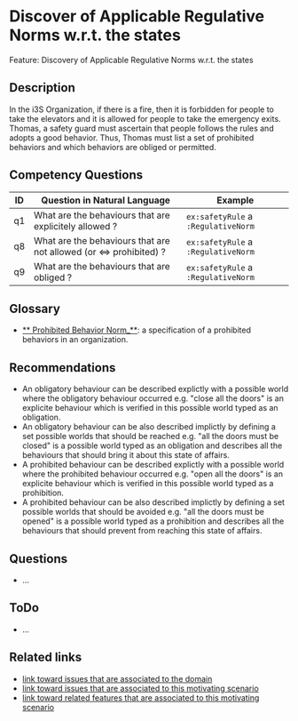 # Discover of Applicable Regulative Norms w.r.t. the states
Feature: Discovery of Applicable Regulative Norms w.r.t. the states

## Description

In the i3S Organization, if there is a fire, then it is forbidden for people to take the elevators and it is allowed for people to take the emergency exits. Thomas, a safety guard must ascertain that people follows the rules and adopts a good behavior. Thus, Thomas must list a set of prohibited behaviors and which behaviors are obliged or permitted. 

## Competency Questions


| ID | Question in Natural Language | Example                                                                                                                                   |
|----|------------------------------|-------------------------------------------------------------------------------------------------------------------------------------------|
| q1  | What are the behaviours that are explicitely allowed ?        | `ex:safetyRule` a `:RegulativeNorm`  |
| q8  | What are the behaviours that are not allowed (or <=> prohibited) ?        | `ex:safetyRule` a `:RegulativeNorm`  |
| q9 | What are the behaviours that are obliged ?        | `ex:safetyRule` a `:RegulativeNorm`  |



## Glossary

* [** Prohibited Behavior Norm_**](https://purl.org/hmas/behavior#Norm): a specification of a prohibited behaviors in an organization. 



## Recommendations

* An obligatory behaviour can be described explictly with a possible world where the obligatory behaviour occurred e.g. "close all the doors" is an explicite behaviour which is verified in this possible world typed as an obligation.
* An obligatory behaviour can be also described implictly by defining a set possible worlds that should be reached e.g. "all the doors must be closed" is a possible world typed as an obligation and describes all the behaviours that should bring it about this state of affairs.
* A prohibited behaviour can be described explictly with a possible world where the prohibited behaviour occurred e.g. "open all the doors" is an explicite behaviour which is verified in this possible world typed as a prohibition.
* A prohibited behaviour can be also described implictly by defining a set possible worlds that should be avoided e.g. "all the doors must be opened" is a possible world typed as a prohibition and describes all the behaviours that should prevent from reaching this state of affairs.


## Questions

* ...

## ToDo

* ...

## Related links

* [link toward issues that are associated to the domain](https://github.com/HyperAgents/ns.hyperagents.org/issues?q=manufacturing+environment)
* [link toward issues that are associated to this motivating scenario](https://github.com/HyperAgents/ns.hyperagents.org/issues?q=safety+rules)
* [link toward related features that are associated to this motivating scenario](https://github.com/HyperAgents/ns.hyperagents.org/issues?q=norm)




